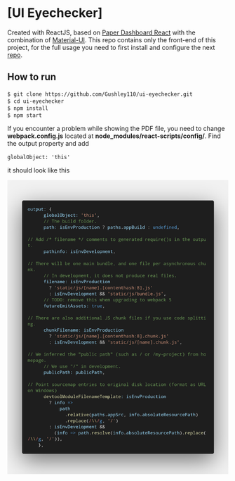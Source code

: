 # [UI Eyechecker]

Created with ReactJS, based on [Paper Dashboard React](https://github.com/creativetimofficial/paper-dashboard-react/archive/master.zip) with the combination of [Material-UI](https://material-ui.com). This repo contains only the front-end of this project, for the full usage you need to first install and configure the next [repo](https://github.com/CallmeTorre/api-eyechecker).

## How to run

```
$ git clone https://github.com/Gushley110/ui-eyechecker.git
$ cd ui-eyechecker
$ npm install
$ npm start
```

If you encounter a problem while showing the PDF file, you need to change **webpack.config.js** located at **node_modules/react-scripts/config/**. Find the output property and add 
```
globalObject: 'this'
```
it should look like this

![webpack.config.js](configuration.png)
